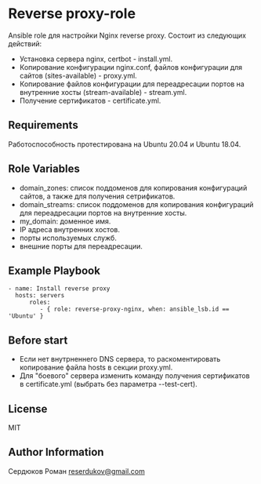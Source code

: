Reverse proxy-role
=========

Ansible role для настройки Nginx reverse proxy.
Состоит из следующих действий:
- Установка сервера nginx, certbot - install.yml.
- Копирование конфигурации nginx.conf, файлов конфигурации для сайтов (sites-available) - proxy.yml.
- Копирование файлов конфигурации для переадресации портов на внутренние хосты (stream-available) - stream.yml.
- Получение сертификатов - certificate.yml.

Requirements
------------

Работоспособность протестирована на Ubuntu 20.04 и Ubuntu 18.04.


Role Variables
--------------

- domain_zones: список поддоменов для копирования конфигураций сайтов, а также для получения сетрификатов.
- domain_streams: список поддоменов для копирования конфигураций для переадресации портов на внутренние хосты.
- my_domain: доменное имя.
- IP адреса внутренних хостов.
- порты используемых служб.
- внешние порты для переадресации.

Example Playbook
----------------
```
- name: Install reverse proxy
  hosts: servers
      roles:
         - { role: reverse-proxy-nginx, when: ansible_lsb.id == 'Ubuntu' }
```

Before start
----------------

- Если нет внутрненнего DNS сервера, то раскоментировать копирование файла hosts в секции proxy.yml.
- Для "боевого" сервера изменить команду получения сертификатов в certificate.yml (выбрать без параметра --test-cert).

License
-------

MIT

Author Information
------------------

Сердюков Роман
reserdukov@gmail.com